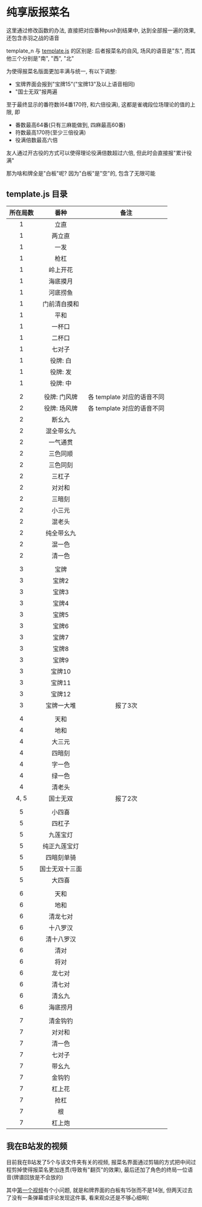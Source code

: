 # 纯享版报菜名

这里通过修改函数的办法, 直接把对应番种push到结果中, 达到全部报一遍的效果, 还包含赤羽之战的语音

template_n 与 [template.js](template.js) 的区别是: 后者报菜名的自风, 场风的语音是"东", 而其他三个分别是"南", "西", "北"

为使得报菜名版面更加丰满与统一, 有以下调整:

- 宝牌界面会报到"宝牌15"("宝牌13"及以上语音相同)
- "国士无双"报两遍

至于最终显示的番符数(64番170符, 和六倍役满), 这都是雀魂段位场理论的值的上限, 即

- 番数最高64番(只有三麻能做到, 四麻最高60番)
- 符数最高170符(至少三倍役满)
- 役满倍数最高六倍

友人通过开古役的方式可以使得理论役满倍数超过六倍, 但此时会直接报"累计役满"

那为啥和牌全是"白板"呢? 因为"白板"是"空"的, 包含了无限可能

## template.js 目录

| 所在局数 |   番种    |         备注         |
|:----:|:-------:|:------------------:|
|  1   |   立直    |                    |
|  1   |   两立直   |                    |
|  1   |   一发    |                    |
|  1   |   枪杠    |                    |
|  1   |  岭上开花   |                    |
|  1   |  海底摸月   |                    |
|  1   |  河底捞鱼   |                    |
|  1   | 门前清自摸和  |                    |
|  1   |   平和    |                    |
|  1   |   一杯口   |                    |
|  1   |   二杯口   |                    |
|  1   |   七对子   |                    |
|  1   |  役牌: 白  |                    |
|  1   |  役牌: 发  |                    |
|  1   |  役牌: 中  |                    |
|      |         |                    |
|  2   | 役牌: 门风牌 | 各 template 对应的语音不同 |
|  2   | 役牌: 场风牌 | 各 template 对应的语音不同 |
|  2   |   断幺九   |                    |
|  2   |  混全带幺九  |                    |
|  2   |  一气通贯   |                    |
|  2   |  三色同顺   |                    |
|  2   |  三色同刻   |                    |
|  2   |   三杠子   |                    |
|  2   |   对对和   |                    |
|  2   |   三暗刻   |                    |
|  2   |   小三元   |                    |
|  2   |   混老头   |                    |
|  2   |  纯全带幺九  |                    |
|  2   |   混一色   |                    |
|  2   |   清一色   |                    |
|      |         |                    |
|  3   |   宝牌    |                    |
|  3   |   宝牌2   |                    |
|  3   |   宝牌3   |                    |
|  3   |   宝牌4   |                    |
|  3   |   宝牌5   |                    |
|  3   |   宝牌6   |                    |
|  3   |   宝牌7   |                    |
|  3   |   宝牌8   |                    |
|  3   |   宝牌9   |                    |
|  3   |  宝牌10   |                    |
|  3   |  宝牌11   |                    |
|  3   |  宝牌12   |                    |
|  3   |  宝牌一大堆  |        报了3次        |
|      |         |                    |
|  4   |   天和    |                    |
|  4   |   地和    |                    |
|  4   |   大三元   |                    |
|  4   |   四暗刻   |                    |
|  4   |   字一色   |                    |
|  4   |   绿一色   |                    |
|  4   |   清老头   |                    |
| 4, 5 |  国士无双   |        报了2次        |
|      |         |                    |
|  5   |   小四喜   |                    |
|  5   |   四杠子   |                    |
|  5   |  九莲宝灯   |                    |
|  5   | 纯正九莲宝灯  |                    |
|  5   |  四暗刻单骑  |                    |
|  5   | 国士无双十三面 |                    |
|  5   |   大四喜   |                    |
|      |         |                    |
|  6   |   天和    |                    |
|  6   |   地和    |                    |
|  6   |  清龙七对   |                    |
|  6   |  十八罗汉   |                    |
|  6   |  清十八罗汉  |                    |
|  6   |   清对    |                    |
|  6   |   将对    |                    |
|  6   |   龙七对   |                    |
|  6   |   清七对   |                    |
|  6   |   清幺九   |                    |
|  6   |  海底捞月   |                    |
|      |         |                    |
|  7   |  清金钩钓   |                    |
|  7   |   对对和   |                    |
|  7   |   清一色   |                    |
|  7   |   七对子   |                    |
|  7   |   带幺九   |                    |
|  7   |   金钩钓   |                    |
|  7   |   杠上花   |                    |
|  7   |   抢杠    |                    |
|  7   |    根    |                    |
|  7   |   杠上炮   |                    |

## 我在B站发的视频

目前我在B站发了5个与该文件夹有关的视频, 报菜名界面通过剪辑的方式把中间过程剪掉使得报菜名更加连贯(导致有"翻页"的效果), 
最后还加了角色的终局一位语音(牌谱回放是不会放的)

其中[第一个视频](https://www.bilibili.com/video/BV1pfCPYwEwN)有个小问题, 就是和牌界面的白板有15张而不是14张, 
但两天过去了没有一条弹幕或评论发现这件事, 看来观众还是不够心细啊(
